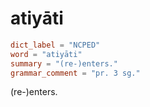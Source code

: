# atiyāti

``` toml
dict_label = "NCPED"
word = "atiyāti"
summary = "(re-)enters."
grammar_comment = "pr. 3 sg."
```

(re\-)enters.

